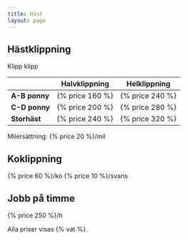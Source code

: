 ```yaml
---
title: Häst
layout: page
---
```


## Hästklippning

Klipp klipp

|               | Halvklippning   | Helklippning    |
|---------------|-----------------|-----------------|
| **A-B ponny** | {% price 160 %} | {% price 240 %} |
| **C-D ponny** | {% price 200 %} | {% price 280 %} |
| **Storhäst**  | {% price 240 %} | {% price 320 %} |

Milersättning: {% price 20 %}/mil

## Koklippning

{% price 60 %}/ko
{% price 10 %}/svans

## Jobb på timme

{% price 250 %}/h

Alla priser visas {% vat %}.

